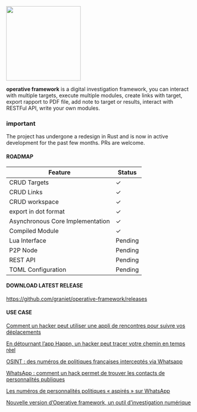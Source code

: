 <img src="https://i.ibb.co/ZBf2T77/PNG.png" width="200">

**operative framework** is a digital investigation framework, you can interact with multiple targets, execute multiple modules, create links with target, export rapport to PDF file, add note to target or results, interact with RESTFul API, write your own modules.

### important

The project has undergone a redesign in Rust and is now in active development for the past few months. PRs are welcome.

#### ROADMAP

| Feature                          | Status   |
|----------------------------------|----------|
| CRUD Targets                     | ✓ |
| CRUD Links                       | ✓ |
| CRUD workspace                   | ✓ |
| export in dot format             | ✓ |
| Asynchronous Core Implementation | ✓ |
| Compiled Module                  | ✓ |
| Lua Interface                    | Pending  |
| P2P Node                         | Pending  |
| REST API                         | Pending  |
| TOML Configuration               | Pending  |



#### DOWNLOAD LATEST RELEASE

https://github.com/graniet/operative-framework/releases

#### USE CASE

[Comment un hacker peut utiliser une appli de rencontres pour suivre vos déplacements](https://www.bfmtv.com/tech/comment-un-hacker-peut-utiliser-une-appli-de-rencontres-pour-suivre-vos-deplacements_AN-202006270018.html)

[En détournant l’app Happn, un hacker peut tracer votre chemin en temps réel](https://cyberguerre.numerama.com/5827-en-detournant-lapp-happn-un-hacker-peut-tracer-votre-chemin-en-temps-reel.html)

[OSINT : des numéros de politiques françaises interceptés via Whatsapp](https://www.zataz.com/osint-des-numeros-de-politiques-francaises-interceptes-via-whatsapp/)

[WhatsApp : comment un hack permet de trouver les contacts de personnalités publiques](https://www.numerama.com/tech/535622-whatsapp-comment-un-hack-permet-de-trouver-les-contacts-de-personnalites-publiques.html)

[Les numéros de personnalités politiques « aspirés » sur WhatsApp](https://www.lepoint.fr/high-tech-internet/les-numeros-de-personnalites-politiques-aspires-sur-whatsapp-24-07-2019-2326637_47.php)

[Nouvelle version d’Operative framework, un outil d’investigation numérique](https://www.zataz.com/operative-framework/)
